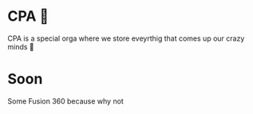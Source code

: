 # CPA 🍿

CPA is a special orga where we store eveyrthig that comes up our crazy minds 🧙

# Soon

Some Fusion 360 because why not
